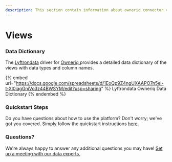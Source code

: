 ```yaml
---
description: This section contain information about owneriq connector views information
---
```


# Views

### Data Dictionary

The [Lyftrondata](https://www.lyftrondata.com/) driver for [Owneriq](https://www.lyftrondata.com/integration/Owneriq/)[ ](https://www.lyftrondata.com/integration/owneriq/)provides a detailed data dictionary of the views with data types and column names.

{% embed url="https://docs.google.com/spreadsheets/d/1EoQp9Z4ngUXAAPO7n5ei-t-Xl0iagGniVo3z44BWSYM/edit?usp=sharing" %}
Lyftrondata Owneriq Data Dictionary
{% endembed %}

### Quickstart Steps

Do you have questions about how to use the platform? Don't worry; we've got you covered. Simply follow the quickstart instructions [here](../../../../quickstart-steps.md).

### Questions? <a href="#questions" id="questions"></a>

We're always happy to answer any additional questions you may have! [Set up a meeting with our data experts.](https://www.lyftrondata.com/book-a-meeting/)


